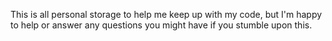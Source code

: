 This is all personal storage to help me keep up with my code, but I'm happy to help or answer any questions you might have if you stumble upon this. 
